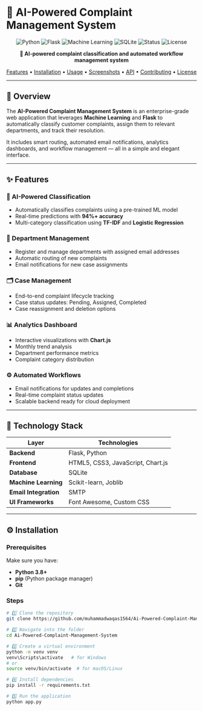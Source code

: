 # 🧠 AI-Powered Complaint Management System

<div align="center">

![Python](https://img.shields.io/badge/Python-3.8%2B-blue?logo=python)
![Flask](https://img.shields.io/badge/Flask-2.3.3-green?logo=flask)
![Machine Learning](https://img.shields.io/badge/Machine%20Learning-Scikit%20Learn-orange?logo=scikitlearn)
![SQLite](https://img.shields.io/badge/Database-SQLite-lightgrey?logo=sqlite)
![Status](https://img.shields.io/badge/Status-Active-success)
![License](https://img.shields.io/badge/License-MIT-yellow)

**🚀 AI-powered complaint classification and automated workflow management system**

[Features](#-features) • [Installation](#-installation) • [Usage](#-usage) • [Screenshots](#-screenshots) • [API](#-api) • [Contributing](#-contributing) • [License](#-license)

</div>

---

## 🧩 Overview

The **AI-Powered Complaint Management System** is an enterprise-grade web application that leverages **Machine Learning** and **Flask** to automatically classify customer complaints, assign them to relevant departments, and track their resolution.

It includes smart routing, automated email notifications, analytics dashboards, and workflow management — all in a simple and elegant interface.

---

## ✨ Features

### 🤖 AI-Powered Classification

- Automatically classifies complaints using a pre-trained ML model
- Real-time predictions with **94%+ accuracy**
- Multi-category classification using **TF-IDF** and **Logistic Regression**

### 🏢 Department Management

- Register and manage departments with assigned email addresses
- Automatic routing of new complaints
- Email notifications for new case assignments

### 🗂️ Case Management

- End-to-end complaint lifecycle tracking
- Case status updates: Pending, Assigned, Completed
- Case reassignment and deletion options

### 📊 Analytics Dashboard

- Interactive visualizations with **Chart.js**
- Monthly trend analysis
- Department performance metrics
- Complaint category distribution

### ⚙️ Automated Workflows

- Email notifications for updates and completions
- Real-time complaint status updates
- Scalable backend ready for cloud deployment

---

## 🧠 Technology Stack

| Layer                 | Technologies                      |
| --------------------- | --------------------------------- |
| **Backend**           | Flask, Python                     |
| **Frontend**          | HTML5, CSS3, JavaScript, Chart.js |
| **Database**          | SQLite                            |
| **Machine Learning**  | Scikit-learn, Joblib              |
| **Email Integration** | SMTP                              |
| **UI Frameworks**     | Font Awesome, Custom CSS          |

---

## ⚙️ Installation

### Prerequisites

Make sure you have:

- **Python 3.8+**
- **pip** (Python package manager)
- **Git**

### Steps

```bash
# 1️⃣ Clone the repository
git clone https://github.com/muhammadwaqas1564/Ai-Powered-Complaint-Management-System.git

# 2️⃣ Navigate into the folder
cd Ai-Powered-Complaint-Management-System

# 3️⃣ Create a virtual environment
python -m venv venv
venv\Scripts\activate   # for Windows
# or
source venv/bin/activate  # for macOS/Linux

# 4️⃣ Install dependencies
pip install -r requirements.txt

# 5️⃣ Run the application
python app.py
```
